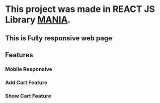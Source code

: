 # This project was made in REACT JS Library [MANIA](https://mania-infoware.netlify.app/).
## This is Fully responsive web page 
## Features
### Mobile Responsive
### Add Cart Feature
### Show Cart Feature

